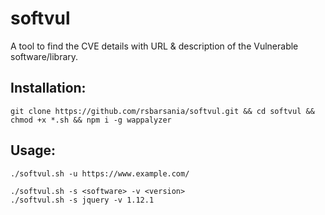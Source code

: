 # softvul
A tool to find the CVE details with URL & description of the Vulnerable software/library.


## Installation:
```
git clone https://github.com/rsbarsania/softvul.git && cd softvul && chmod +x *.sh && npm i -g wappalyzer
```

## Usage:

```
./softvul.sh -u https://www.example.com/
```
```
./softvul.sh -s <software> -v <version>
./softvul.sh -s jquery -v 1.12.1
```
